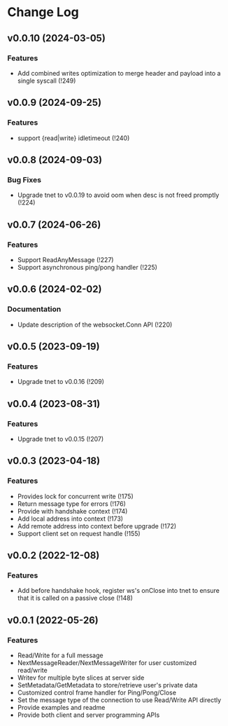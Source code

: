 # Change Log

## v0.0.10 (2024-03-05)

### Features

- Add combined writes optimization to merge header and payload into a single syscall (!249)

## v0.0.9 (2024-09-25)

### Features

- support {read|write} idletimeout (!240)

## v0.0.8 (2024-09-03)

### Bug Fixes

- Upgrade tnet to v0.0.19 to avoid oom when desc is not freed promptly (!224)

## v0.0.7 (2024-06-26)

### Features

- Support ReadAnyMessage (!227)
- Support asynchronous ping/pong handler (!225)

## v0.0.6 (2024-02-02)

### Documentation

- Update description of the websocket.Conn API (!220)

## v0.0.5 (2023-09-19)

### Features

- Upgrade tnet to v0.0.16 (!209)

## v0.0.4 (2023-08-31)

### Features

- Upgrade tnet to v0.0.15 (!207)

## v0.0.3 (2023-04-18)

### Features

- Provides lock for concurrent write (!175)
- Return message type for errors (!176)
- Provide with handshake context (!174)
- Add local address into context (!173)
- Add remote address into context before upgrade (!172)
- Support client set on request handle (!155)

## v0.0.2 (2022-12-08)

### Features

- Add before handshake hook, register ws's onClose into tnet to ensure that it is called on a passive close (!148)

## v0.0.1 (2022-05-26)

### Features

- Read/Write for a full message
- NextMessageReader/NextMessageWriter for user customized read/write
- Writev for multiple byte slices at server side
- SetMetadata/GetMetadata to store/retrieve user's private data
- Customized control frame handler for Ping/Pong/Close
- Set the message type of the connection to use Read/Write API directly
- Provide examples and readme
- Provide both client and server programming APIs 
